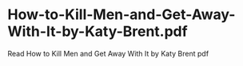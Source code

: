 # How-to-Kill-Men-and-Get-Away-With-It-by-Katy-Brent.pdf
Read How to Kill Men and Get Away With It by Katy Brent pdf
